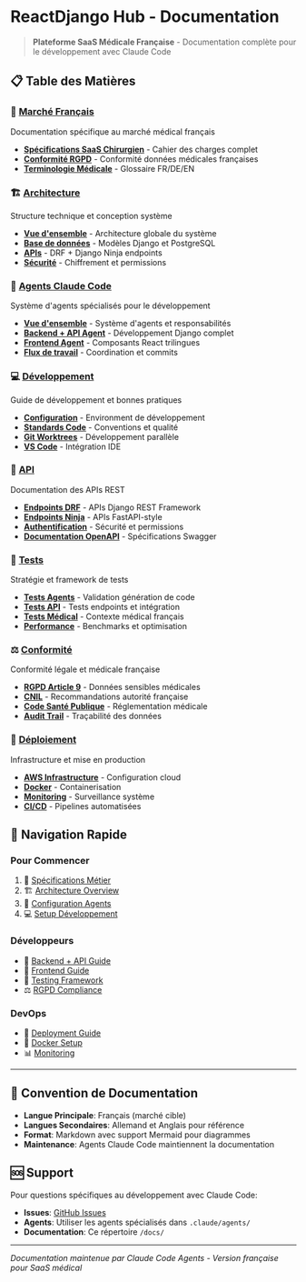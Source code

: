 # ReactDjango Hub - Documentation

> **Plateforme SaaS Médicale Française** - Documentation complète pour le développement avec Claude Code

## 📋 Table des Matières

### 🏥 [Marché Français](./french-market/)
Documentation spécifique au marché médical français
- **[Spécifications SaaS Chirurgien](./french-market/specifications-chirurgien.md)** - Cahier des charges complet
- **[Conformité RGPD](./compliance/rgpd-compliance.md)** - Conformité données médicales françaises
- **[Terminologie Médicale](./french-market/medical-terminology.md)** - Glossaire FR/DE/EN

### 🏗️ [Architecture](./architecture/)
Structure technique et conception système
- **[Vue d'ensemble](./architecture/overview.md)** - Architecture globale du système
- **[Base de données](./architecture/database.md)** - Modèles Django et PostgreSQL
- **[APIs](./architecture/api-design.md)** - DRF + Django Ninja endpoints
- **[Sécurité](./architecture/security.md)** - Chiffrement et permissions

### 🤖 [Agents Claude Code](./agents/)
Système d'agents spécialisés pour le développement
- **[Vue d'ensemble](./agents/overview.md)** - Système d'agents et responsabilités
- **[Backend + API Agent](./agents/backend-api-agent.md)** - Développement Django complet
- **[Frontend Agent](./agents/frontend-agent.md)** - Composants React trilingues
- **[Flux de travail](./agents/workflow.md)** - Coordination et commits

### 💻 [Développement](./development/)
Guide de développement et bonnes pratiques
- **[Configuration](./development/setup.md)** - Environment de développement
- **[Standards Code](./development/coding-standards.md)** - Conventions et qualité
- **[Git Worktrees](./development/git-worktrees.md)** - Développement parallèle
- **[VS Code](./development/vscode-integration.md)** - Intégration IDE

### 🔌 [API](./api/)
Documentation des APIs REST
- **[Endpoints DRF](./api/drf-endpoints.md)** - APIs Django REST Framework
- **[Endpoints Ninja](./api/ninja-endpoints.md)** - APIs FastAPI-style
- **[Authentification](./api/authentication.md)** - Sécurité et permissions
- **[Documentation OpenAPI](./api/openapi-spec.md)** - Spécifications Swagger

### 🧪 [Tests](./testing/)
Stratégie et framework de tests
- **[Tests Agents](./testing/agent-testing.md)** - Validation génération de code
- **[Tests API](./testing/api-testing.md)** - Tests endpoints et intégration
- **[Tests Médical](./testing/medical-testing.md)** - Contexte médical français
- **[Performance](./testing/performance.md)** - Benchmarks et optimisation

### ⚖️ [Conformité](./compliance/)
Conformité légale et médicale française
- **[RGPD Article 9](./compliance/rgpd-article-9.md)** - Données sensibles médicales
- **[CNIL](./compliance/cnil-guidelines.md)** - Recommandations autorité française
- **[Code Santé Publique](./compliance/code-sante-publique.md)** - Réglementation médicale
- **[Audit Trail](./compliance/audit-logging.md)** - Traçabilité des données

### 🚀 [Déploiement](./deployment/)
Infrastructure et mise en production
- **[AWS Infrastructure](./deployment/aws-setup.md)** - Configuration cloud
- **[Docker](./deployment/docker.md)** - Containerisation
- **[Monitoring](./deployment/monitoring.md)** - Surveillance système
- **[CI/CD](./deployment/cicd.md)** - Pipelines automatisées

## 🎯 Navigation Rapide

### Pour Commencer
1. 📖 [Spécifications Métier](./french-market/specifications-chirurgien.md)
2. 🏗️ [Architecture Overview](./architecture/overview.md)
3. 🤖 [Configuration Agents](./agents/overview.md)
4. 💻 [Setup Développement](./development/setup.md)

### Développeurs
- 🔧 [Backend + API Guide](./agents/backend-api-agent.md)
- 🎨 [Frontend Guide](./agents/frontend-agent.md)
- 🧪 [Testing Framework](./testing/agent-testing.md)
- ⚖️ [RGPD Compliance](./compliance/rgpd-compliance.md)

### DevOps
- 🚀 [Deployment Guide](./deployment/aws-setup.md)
- 🐳 [Docker Setup](./deployment/docker.md)
- 📊 [Monitoring](./deployment/monitoring.md)

---

## 📝 Convention de Documentation

- **Langue Principale**: Français (marché cible)
- **Langues Secondaires**: Allemand et Anglais pour référence
- **Format**: Markdown avec support Mermaid pour diagrammes
- **Maintenance**: Agents Claude Code maintiennent la documentation

## 🆘 Support

Pour questions spécifiques au développement avec Claude Code:
- **Issues**: [GitHub Issues](https://github.com/anthropics/claude-code/issues)  
- **Agents**: Utiliser les agents spécialisés dans `.claude/agents/`
- **Documentation**: Ce répertoire `/docs/`

---
*Documentation maintenue par Claude Code Agents - Version française pour SaaS médical*